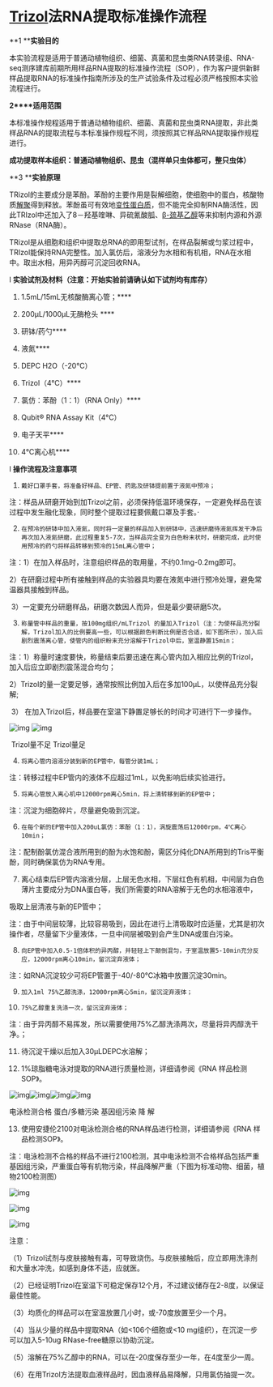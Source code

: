 # [Trizol]()法RNA提取标准操作流程

**1 ****实验目的**

本实验流程是适用于普通动植物组织、细菌、真菌和昆虫类RNA转录组、RNA-seq测序建库前期所用样品RNA提取的标准操作流程（SOP），作为客户提供新鲜样品提取RNA的标准操作指南所涉及的生产试验条件及过程必须严格按照本实验流程进行。

**2****适用范围**

本标准操作规程适用于普通动植物组织、细菌、真菌和昆虫类RNA提取，非此类样品RNA的提取流程与本标准操作规程不同，须按照其它样品RNA提取操作规程进行。

**成功提取样本组织：普通动植物组织、昆虫（混样单只虫体都可，整只虫体）**

**3 ****实验原理**

TRizol的主要成分是苯酚。苯酚的主要作用是裂解细胞，使细胞中的蛋白，核酸物质[解聚](http://baike.baidu.com/view/932709.htm)得到释放。苯酚虽可有效地[变性蛋白质](http://baike.baidu.com/view/3850832.htm)，但不能完全抑制RNA酶活性，因此TRIzol中还加入了8－羟基喹啉、异硫氰酸胍、[β-巯基乙醇](http://baike.baidu.com/view/1007733.htm)等来抑制内源和外源RNase（RNA酶）。

TRizol是从细胞和组织中提取总RNA的即用型试剂，在样品裂解或匀浆过程中，TRIzol能保持RNA完整性。加入氯仿后，溶液分为水相和有机相，RNA在水相中。取出水相，用异丙醇可沉淀回收RNA。

l  **实验试剂及材料（注意：开始实验前请确认如下试剂均有库存）**

1.    1.5mL/15mL无核酸酶离心管；****

2.    200μL/1000μL无酶枪头 ****

3.    研钵/药勺****

4.    液氮****

5.    DEPC H2O（-20°C）

6.    Trizol（4°C）****

7.    氯仿：苯酚（1：1）（RNA Only）****

8.    Qubit® RNA Assay Kit（4°C）

9.    电子天平****

10.    4℃离心机****

l  **操作流程及注意事项**

1.     戴好口罩手套，将准备好样品、EP管、药匙及研钵提前置于液氮中预冷；

注：样品从研磨开始到加Trizol之前，必须保持低温环境保存，一定避免样品在该过程中发生融化现象，同时整个提取过程要佩戴口罩及手套。·

2.     在预冷的研钵中加入液氮，同时将一定量的样品加入到研钵中，迅速研磨待液氮挥发干净后再次加入液氮研磨，此过程重复5-7次，当样品完全变为白色粉末状时，研磨完成，此时使用预冷的药勺将样品转移到预冷的15mL离心管中；

注：1）在加入样品时，注意组织样品的取用量，不约0.1mg-0.2mg即可。

​    2）在研磨过程中所有接触到样品的实验器具均要在液氮中进行预冷处理，避免常温器具接触到样品。

​    3）一定要充分研磨样品，研磨次数因人而异，但是最少要研磨5次。

3.     称量管中样品的重量，按100mg组织/mLTrizol 的量加入Trizol（注：为使样品充分裂解，Trizol加入的比例要高一些，可以根据颜色判断比例是否合适，如下图所示），加入后剧烈震荡离心管，使管内的组织粉末充分溶解于Trizol中后，室温静置15min；

注：1）称量时速度要快，称量结束后要迅速在离心管内加入相应比例的Trizol，加入后应立即剧烈震荡混合均匀；

​    2）Trizol的量一定要足够，通常按照比例加入后在多加100μL，以使样品充分裂解;

​    3） 在加入Trizol后，样品要在室温下静置足够长的时间才可进行下一步操作。

![img](file:///img_trizol/clip_image002.jpg)    ![img](file:///img_trizol/clip_image004.jpg)

​                             Trizol量不足             Trizol量足    

4.     将离心管内溶液分装到新的EP管中，每管分装1mL；

注：转移过程中EP管内的液体不应超过1mL，以免影响后续实验进行。

5.     将离心管放入离心机中12000rpm离心5min，将上清转移到新的EP管中；

注：沉淀为细胞碎片，尽量避免吸到沉淀。

6.     在每个新的EP管中加入200uL氯仿：苯酚（1：1），涡旋震荡后12000rpm，4℃离心10min；

注：配制酚氯仿混合液所用到的酚为水饱和酚，需区分纯化DNA所用到的Tris平衡酚，同时确保氯仿为RNA专用。

7.    离心结束后EP管内溶液分层，上层无色水相，下层红色有机相，中间层为白色薄片主要成分为DNA蛋白等，我们所需要的RNA溶解于无色的水相溶液中，

  吸取上层清液与新的EP管中；

注：由于中间层较薄，比较容易吸到，因此在进行上清吸取时应适量，尤其是初次操作者，尽量留下少量液体，一旦中间层被吸到会产生DNA或蛋白污染。

8.     向EP管中加入0.5-1倍体积的异丙醇，并轻轻上下颠倒混匀，于室温放置5-10min充分反应，12000rpm离心10min，留沉淀弃液体；

注：如RNA沉淀较少可将EP管置于-40/-80℃冰箱中放置沉淀30min。

9.     加入1ml 75%乙醇洗涤，12000rpm离心5min，留沉淀弃液体；

10.     75%乙醇重复洗涤一次，留沉淀弃液体；

注：由于异丙醇不易挥发，所以需要使用75%乙醇洗涤两次，尽量将异丙醇洗干净。；

11.  待沉淀干燥以后加入30μLDEPC水溶解；

12.  1%琼脂糖电泳对提取的RNA进行质量检测，详细请参阅《RNA 样品检测SOP》。

![img](file:///img_trizol/clip_image006.jpg)![img](file:///img_trizol/clip_image008.jpg)![img](file:///img_trizol/clip_image010.jpg)![img](file:///img_trizol/clip_image012.jpg)

电泳检测合格  蛋白/多糖污染  基因组污染        降 解

13.  使用安捷伦2100对电泳检测合格的RNA样品进行检测，详细请参阅《RNA 样品检测SOP》。

注：电泳检测不合格的样品不进行2100检测，其中电泳检测不合格样品包括严重基因组污染，严重蛋白等有机物污染，样品降解严重（下图为标准动物、细菌，植物2100检测图）

![img](file:///img_trizol/clip_image014.jpg)

 

![img](file:///img_trizol/clip_image016.jpg)

 

![img](file:///img_trizol/clip_image018.jpg)

注意：

（1）Trizol试剂与皮肤接触有毒，可导致烧伤。与皮肤接触后，应立即用洗涤剂和大量水冲洗，如感到身体不适，应就医。

（2）已经证明Trizol在室温下可稳定保存12个月，不过建议储存在2-8度，以保证最佳性能。

（3）均质化的样品可以在室温放置几小时，或-70度放置至少一个月。

（4）当从少量的样品中提取RNA（如<106个细胞或<10 mg组织），在沉淀一步可以加入5-10ug RNase-free糖原以协助沉淀。

（5）溶解在75%乙醇中的RNA，可以在-20度保存至少一年，在4度至少一周。

（6）在用Trizol方法提取血液样品时，因血液样品易降解，只用氯仿抽提一次。